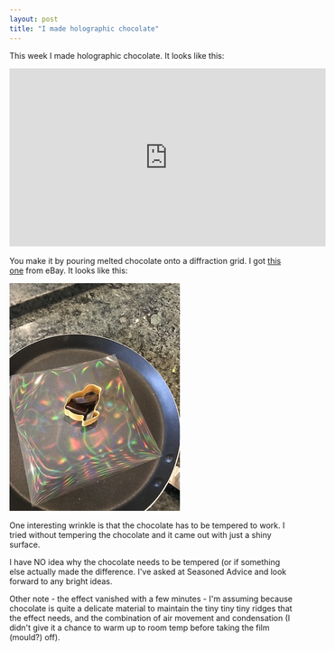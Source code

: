 ```yaml
---
layout: post
title: "I made holographic chocolate" 
--- 
```


This week I made holographic chocolate. It looks like this: 

<iframe width="560" height="315" src="https://www.youtube.com/embed/pTBij3fUOuA" title="YouTube video player" frameborder="0" allow="accelerometer; autoplay; clipboard-write; encrypted-media; gyroscope; picture-in-picture" allowfullscreen></iframe>


You make it by pouring melted chocolate onto a diffraction grid. I got [this one](https://www.ebay.co.uk/itm/253561851122) from eBay. It looks like this: 

![Some chocolate on a diffraction grid, the grid is reflecting rainbows](/assets/images/grating.jpg)

One interesting wrinkle is that the chocolate has to be tempered to work. I tried without tempering the chocolate and it came out with just a shiny surface. 

I have NO idea why the chocolate needs to be tempered (or if something else actually made the difference.  I've asked at Seasoned Advice and look forward to any bright ideas. 

Other note - the effect vanished with a few minutes - I'm assuming because chocolate is quite a delicate material to maintain the tiny tiny tiny ridges that the effect needs, and the combination of air movement and condensation (I didn't give it a chance to warm up to room temp before taking the film (mould?) off). 
